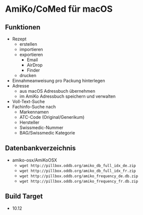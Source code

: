 AmiKo/CoMed für macOS
=====================

## Funktionen
* Rezept 
  * erstellen
  * importieren
  * exportieren
    * Email
    * AirDrop
    * Finder
  * drucken
* Einnahmeanweisung pro Packung hinterlegen
* Adresse 
  * aus macOS Adressbuch übernehmen
  * im AmiKo Adressbuch speichern und verwalten
* Voll-Text-Suche
* Fachinfo-Suche nach
  * Markennamen
  * ATC-Code (Original/Generikum)
  * Hersteller
  * Swissmedic-Nummer
  * BAG/Swissmedic Kategorie

## Datenbankverzeichnis
* amiko-osx/AmiKoOSX
  * `wget http://pillbox.oddb.org/amiko_db_full_idx_de.zip`
  * `wget http://pillbox.oddb.org/amiko_db_full_idx_fr.zip`
  * `wget http://pillbox.oddb.org/amiko_frequency_de.db.zip`
  * `wget http://pillbox.oddb.org/amiko_frequency_fr.db.zip`

## Build Target
* 10.12
